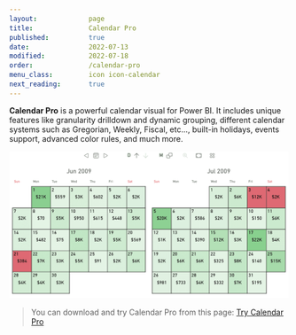 ```yaml
---
layout:             page
title:              Calendar Pro
published:          true
date:               2022-07-13
modified:           2022-07-18
order:              /calendar-pro
menu_class:         icon icon-calendar
next_reading:       true
---
```


**Calendar Pro** is a powerful calendar visual for Power BI. It includes unique features like granularity drilldown and dynamic grouping, different calendar systems such as Gregorian, Weekly, Fiscal, etc..., built-in holidays, events support, advanced color rules,  and much more.

<img src="images/calendar-pro.png" width="600" class="noborder noround noshadow">

> You can download and try Calendar Pro from this page: [Try Calendar Pro](https://okviz.com/calendar-pro)